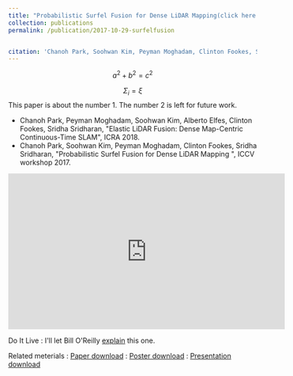 ```yaml
---
title: "Probabilistic Surfel Fusion for Dense LiDAR Mapping(click here for more information)"
collection: publications
permalink: /publication/2017-10-29-surfelfusion


citation: 'Chanoh Park, Soohwan Kim, Peyman Moghadam, Clinton Fookes, Sridha Sridharan, "Probabilistic Surfel Fusion for Dense LiDAR Mapping", ICCV workshop 2017'
---
```



$$a^2 + b^2 = c^2$$

$$ \Sigma_i = {\xi} $$
This paper is about the number 1. The number 2 is left for future work.

- Chanoh Park, Peyman Moghadam, Soohwan Kim, Alberto Elfes, Clinton Fookes, Sridha Sridharan, "Elastic LiDAR Fusion: Dense Map-Centric Continuous-Time SLAM", ICRA 2018.
- Chanoh Park, Soohwan Kim, Peyman Moghadam, Clinton Fookes, Sridha Sridharan, "Probabilistic Surfel Fusion for Dense LiDAR Mapping ", ICCV workshop 2017.

<iframe width="560" height="315" src="https://www.youtube.com/embed/QNNLncT9XmQ" frameborder="0" allow="autoplay; encrypted-media"> </iframe>


Do It Live
:   I'll let Bill O'Reilly [explain](https://www.youtube.com/watch?v=O_HyZ5aW76c "We'll Do It Live") this one.

Related meterials
:   [Paper download](http://copark86.github.io/files/paper1.pdf)
:   [Poster download](http://copark86.github.io/files/paper1.pdf)
:   [Presentation download](http://copark86.github.io/files/paper1.pdf)
